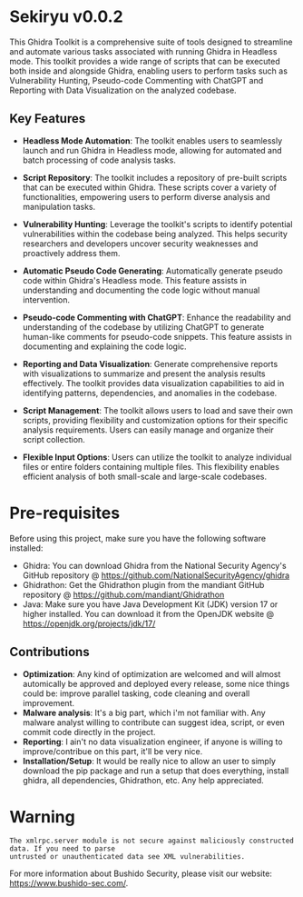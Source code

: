 # Sekiryu v0.0.2

This Ghidra Toolkit is a comprehensive suite of tools designed to streamline and automate various tasks associated with running Ghidra in Headless mode. This toolkit provides a wide range of scripts that can be executed both inside and alongside Ghidra, enabling users to perform tasks such as Vulnerability Hunting, Pseudo-code Commenting with ChatGPT and Reporting with Data Visualization on the analyzed codebase.

## Key Features

- **Headless Mode Automation**: The toolkit enables users to seamlessly launch and run Ghidra in Headless mode, allowing for automated and batch processing of code analysis tasks.

- **Script Repository**: The toolkit includes a repository of pre-built scripts that can be executed within Ghidra. These scripts cover a variety of functionalities, empowering users to perform diverse analysis and manipulation tasks.

- **Vulnerability Hunting**: Leverage the toolkit's scripts to identify potential vulnerabilities within the codebase being analyzed. This helps security researchers and developers uncover security weaknesses and proactively address them.

- **Automatic Pseudo Code Generating**: Automatically generate pseudo code within Ghidra's Headless mode. This feature assists in understanding and documenting the code logic without manual intervention.

- **Pseudo-code Commenting with ChatGPT**: Enhance the readability and understanding of the codebase by utilizing ChatGPT to generate human-like comments for pseudo-code snippets. This feature assists in documenting and explaining the code logic.

- **Reporting and Data Visualization**: Generate comprehensive reports with visualizations to summarize and present the analysis results effectively. The toolkit provides data visualization capabilities to aid in identifying patterns, dependencies, and anomalies in the codebase.

- **Script Management**: The toolkit allows users to load and save their own scripts, providing flexibility and customization options for their specific analysis requirements. Users can easily manage and organize their script collection.

- **Flexible Input Options**: Users can utilize the toolkit to analyze individual files or entire folders containing multiple files. This flexibility enables efficient analysis of both small-scale and large-scale codebases.

  
# Pre-requisites

Before using this project, make sure you have the following software installed:

- Ghidra: You can download Ghidra from the National Security Agency's GitHub repository @  https://github.com/NationalSecurityAgency/ghidra
- Ghidrathon: Get the Ghidrathon plugin from the mandiant GitHub repository @ https://github.com/mandiant/Ghidrathon
- Java: Make sure you have Java Development Kit (JDK) version 17 or higher installed. You can download it from the OpenJDK website @ https://openjdk.org/projects/jdk/17/

## Contributions

- **Optimization**: Any kind of optimization are welcomed and will almost automically be approved and deployed every release, some nice things could be: improve parallel tasking, code cleaning and overall improvement.
- **Malware analysis**: It's a big part, which i'm not familiar with. Any malware analyst willing to contribute can suggest idea, script, or even commit code directly in the project.
-  **Reporting**: I ain't no data visualization engineer, if anyone is willing to improve/contribue on this part, it'll be very nice.
-  **Installation/Setup**: It would be really nice to allow an user to simply download the pip package and run a setup that does everything, install ghidra, all dependencies, Ghidrathon, etc. Any help appreciated.

# Warning
 
    The xmlrpc.server module is not secure against maliciously constructed data. If you need to parse 
    untrusted or unauthenticated data see XML vulnerabilities. 

For more information about Bushido Security, please visit our website: https://www.bushido-sec.com/.
